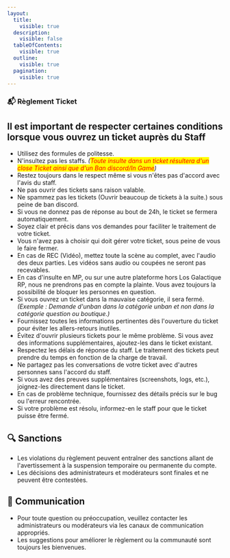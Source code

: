 ```yaml
---
layout:
  title:
    visible: true
  description:
    visible: false
  tableOfContents:
    visible: true
  outline:
    visible: true
  pagination:
    visible: true
---
```


### 📬 Règlement Ticket

## Il est important de respecter certaines conditions lorsque vous ouvrez un ticket auprès du Staff

* Utilisez des formules de politesse.
* N'insultez pas les staffs. _(<mark style="color:red;">Toute insulte dans un ticket résultera d'un close Ticket ainsi que d'un Ban discord/In Game</mark>)_
* Restez toujours dans le respect même si vous n'êtes pas d'accord avec l'avis du staff.
* Ne pas ouvrir des tickets sans raison valable.
* Ne spammez pas les tickets (Ouvrir beaucoup de tickets à la suite.) sous peine de ban discord.
* Si vous ne donnez pas de réponse au bout de 24h, le ticket se fermera automatiquement.
* Soyez clair et précis dans vos demandes pour faciliter le traitement de votre ticket.
* Vous n'avez pas à choisir qui doit gérer votre ticket, sous peine de vous le faire fermer.
* En cas de REC (Vidéo), mettez toute la scène au complet, avec l'audio des deux parties. Les vidéos sans audio ou coupées ne seront pas recevables.
* En cas d'insulte en MP, ou sur une autre plateforme hors Los Galactique RP, nous ne prendrons pas en compte la plainte. Vous avez toujours la possibilité de bloquer les personnes en question.
* Si vous ouvrez un ticket dans la mauvaise catégorie, il sera fermé. _(Exemple : Demande d'unban dans la catégorie unban et non dans la catégorie question ou boutique.)_
* Fournissez toutes les informations pertinentes dès l'ouverture du ticket pour éviter les allers-retours inutiles.
* Évitez d'ouvrir plusieurs tickets pour le même problème. Si vous avez des informations supplémentaires, ajoutez-les dans le ticket existant.
* Respectez les délais de réponse du staff. Le traitement des tickets peut prendre du temps en fonction de la charge de travail.
* Ne partagez pas les conversations de votre ticket avec d'autres personnes sans l'accord du staff.
* Si vous avez des preuves supplémentaires (screenshots, logs, etc.), joignez-les directement dans le ticket.
* En cas de problème technique, fournissez des détails précis sur le bug ou l'erreur rencontrée.
* Si votre problème est résolu, informez-en le staff pour que le ticket puisse être fermé.

## 🔍 Sanctions

* Les violations du règlement peuvent entraîner des sanctions allant de l'avertissement à la suspension temporaire ou permanente du compte.
* Les décisions des administrateurs et modérateurs sont finales et ne peuvent être contestées.

## 📢 Communication

* Pour toute question ou préoccupation, veuillez contacter les administrateurs ou modérateurs via les canaux de communication appropriés.
* Les suggestions pour améliorer le règlement ou la communauté sont toujours les bienvenues.